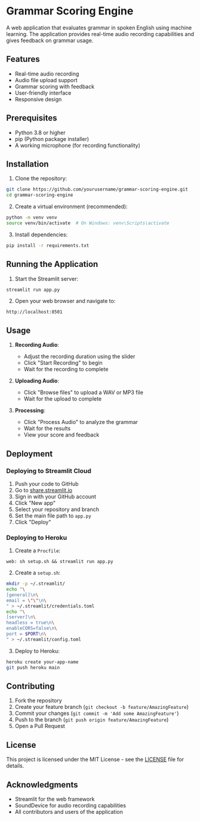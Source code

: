 # Grammar Scoring Engine

A web application that evaluates grammar in spoken English using machine learning. The application provides real-time audio recording capabilities and gives feedback on grammar usage.

## Features

- Real-time audio recording
- Audio file upload support
- Grammar scoring with feedback
- User-friendly interface
- Responsive design

## Prerequisites

- Python 3.8 or higher
- pip (Python package installer)
- A working microphone (for recording functionality)

## Installation

1. Clone the repository:
```bash
git clone https://github.com/yourusername/grammar-scoring-engine.git
cd grammar-scoring-engine
```

2. Create a virtual environment (recommended):
```bash
python -m venv venv
source venv/bin/activate  # On Windows: venv\Scripts\activate
```

3. Install dependencies:
```bash
pip install -r requirements.txt
```

## Running the Application

1. Start the Streamlit server:
```bash
streamlit run app.py
```

2. Open your web browser and navigate to:
```
http://localhost:8501
```

## Usage

1. **Recording Audio**:
   - Adjust the recording duration using the slider
   - Click "Start Recording" to begin
   - Wait for the recording to complete

2. **Uploading Audio**:
   - Click "Browse files" to upload a WAV or MP3 file
   - Wait for the upload to complete

3. **Processing**:
   - Click "Process Audio" to analyze the grammar
   - Wait for the results
   - View your score and feedback

## Deployment

### Deploying to Streamlit Cloud

1. Push your code to GitHub
2. Go to [share.streamlit.io](https://share.streamlit.io)
3. Sign in with your GitHub account
4. Click "New app"
5. Select your repository and branch
6. Set the main file path to `app.py`
7. Click "Deploy"

### Deploying to Heroku

1. Create a `Procfile`:
```
web: sh setup.sh && streamlit run app.py
```

2. Create a `setup.sh`:
```bash
mkdir -p ~/.streamlit/
echo "\
[general]\n\
email = \"\"\n\
" > ~/.streamlit/credentials.toml
echo "\
[server]\n\
headless = true\n\
enableCORS=false\n\
port = $PORT\n\
" > ~/.streamlit/config.toml
```

3. Deploy to Heroku:
```bash
heroku create your-app-name
git push heroku main
```

## Contributing

1. Fork the repository
2. Create your feature branch (`git checkout -b feature/AmazingFeature`)
3. Commit your changes (`git commit -m 'Add some AmazingFeature'`)
4. Push to the branch (`git push origin feature/AmazingFeature`)
5. Open a Pull Request

## License

This project is licensed under the MIT License - see the [LICENSE](LICENSE) file for details.

## Acknowledgments

- Streamlit for the web framework
- SoundDevice for audio recording capabilities
- All contributors and users of the application 
